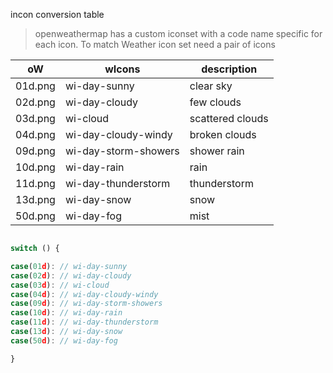 incon conversion table

> openweathermap has a custom iconset with a code name specific for each icon. To match Weather icon set need a pair of icons


| oW      | wIcons               | description      |
| ------- | -------------------- | ---------------- |
| 01d.png | wi-day-sunny         | clear sky        |
| 02d.png | wi-day-cloudy        | few clouds       |
| 03d.png | wi-cloud             | scattered clouds |
| 04d.png | wi-day-cloudy-windy  | broken clouds    |
| 09d.png | wi-day-storm-showers | shower rain      |
| 10d.png | wi-day-rain          | rain             |
| 11d.png | wi-day-thunderstorm  | thunderstorm     |
| 13d.png | wi-day-snow          | snow             |
| 50d.png | wi-day-fog           | mist             |

```js

switch () {

case(01d): // wi-day-sunny
case(02d): // wi-day-cloudy
case(03d): // wi-cloud
case(04d): // wi-day-cloudy-windy
case(09d): // wi-day-storm-showers
case(10d): // wi-day-rain
case(11d): // wi-day-thunderstorm
case(13d): // wi-day-snow
case(50d): // wi-day-fog

}


```